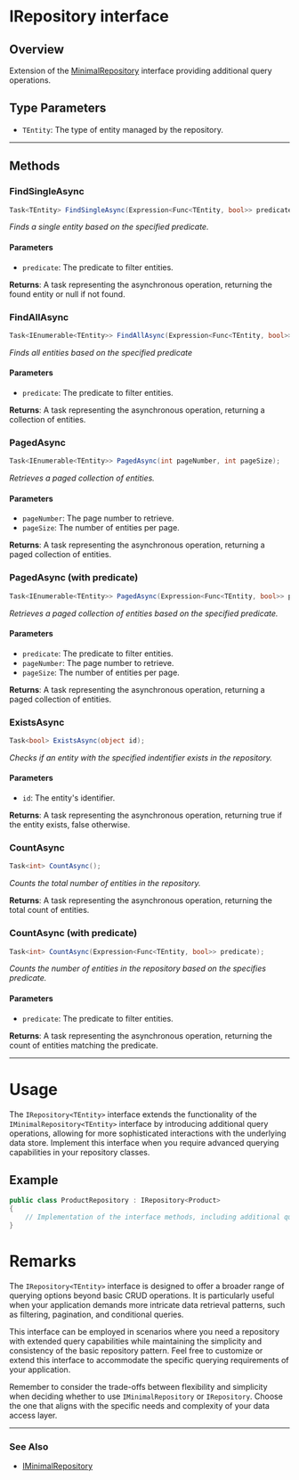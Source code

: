 # IRepository interface

## Overview

Extension of the [MinimalRepository<TEntity>](minimal-repository-interface.md) interface providing additional query operations.


## Type Parameters

* `TEntity`: The type of entity managed by the repository.

---

## Methods

### **FindSingleAsync**

```csharp
Task<TEntity> FindSingleAsync(Expression<Func<TEntity, bool>> predicate);
```
_Finds a single entity based on the specified predicate._

#### Parameters

* `predicate`: The predicate to filter entities.

**Returns**: A task representing the asynchronous operation, returning the found entity or null if not found.

### **FindAllAsync**

```csharp
Task<IEnumerable<TEntity>> FindAllAsync(Expression<Func<TEntity, bool>> predicate);
```

_Finds all entities based on the specified predicate_

#### Parameters

* `predicate`: The predicate to filter entities.

**Returns**: A task representing the asynchronous operation, returning a collection of entities.


### PagedAsync

```csharp
Task<IEnumerable<TEntity>> PagedAsync(int pageNumber, int pageSize);
```

_Retrieves a paged collection of entities._

#### Parameters

* `pageNumber`: The page number to retrieve.
* `pageSize`: The number of entities per page.

**Returns**: A task representing the asynchronous operation, returning a paged collection of entities.

### PagedAsync (with predicate)

```csharp
Task<IEnumerable<TEntity>> PagedAsync(Expression<Func<TEntity, bool>> predicate, int pageNumber, int pageSize)
```

_Retrieves a paged collection of entities based on the specified predicate._

#### Parameters

* `predicate`: The predicate to filter entities.
* `pageNumber`: The page number to retrieve.
* `pageSize`: The number of entities per page.  

**Returns**: A task representing the asynchronous operation, returning a paged collection of entities.

### ExistsAsync

```csharp
Task<bool> ExistsAsync(object id);
```

_Checks if an entity with the specified indentifier exists in the repository._

#### Parameters
* `id`: The entity's identifier.

**Returns**: A task representing the asynchronous operation, returning true if the entity exists, false otherwise. 


### CountAsync

```csharp
Task<int> CountAsync();
```

_Counts the total number of entities in the repository._

**Returns**: A task representing the asynchronous operation, returning the total count of entities.

### CountAsync (with predicate)

```csharp
Task<int> CountAsync(Expression<Func<TEntity, bool>> predicate);
```

_Counts the number of entities in the repository based on the specifies predicate._

#### Parameters

* `predicate`: The predicate to filter entities.

**Returns**: A task representing the asynchronous operation, returning the count of entities matching the predicate.

---


# Usage

The `IRepository<TEntity>` interface extends the functionality of the `IMinimalRepository<TEntity>` interface by introducing additional query operations, allowing for more sophisticated interactions with the underlying data store. Implement this interface when you require advanced querying capabilities in your repository classes.


## Example

```csharp
public class ProductRepository : IRepository<Product>
{
    // Implementation of the interface methods, including additional query operations
}
```

# Remarks

The `IRepository<TEntity>` interface is designed to offer a broader range of querying options beyond basic CRUD operations. It is particularly useful when your application demands more intricate data retrieval patterns, such as filtering, pagination, and conditional queries.

This interface can be employed in scenarios where you need a repository with extended query capabilities while maintaining the simplicity and consistency of the basic repository pattern. Feel free to customize or extend this interface to accommodate the specific querying requirements of your application.

Remember to consider the trade-offs between flexibility and simplicity when deciding whether to use `IMinimalRepository` or `IRepository`. Choose the one that aligns with the specific needs and complexity of your data access layer.

---

### See Also

* [IMinimalRepository<TEntity>](minimal-repository-interface.md)